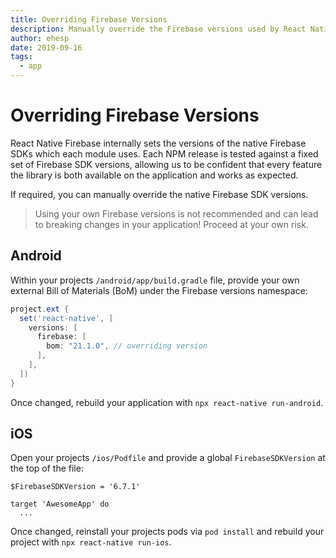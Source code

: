 ```yaml
---
title: Overriding Firebase Versions
description: Manually override the Firebase versions used by React Native Firebase.
author: ehesp
date: 2019-09-16
tags:
  - app
---
```


# Overriding Firebase Versions

React Native Firebase internally sets the versions of the native Firebase SDKs which each module uses. Each NPM release is tested against a fixed
set of Firebase SDK versions, allowing us to be confident that every feature the library is both available on the application
and works as expected.

If required, you can manually override the native Firebase SDK versions.

> Using your own Firebase versions is not recommended and can lead to breaking changes in your application! Proceed at your own risk.

## Android

Within your projects `/android/app/build.gradle` file, provide your own external Bill of Materials (BoM) under the Firebase
versions namespace:

```groovy
project.ext {
  set('react-native', [
    versions: [
      firebase: [
        bom: "21.1.0", // overriding version
      ],
    ],
  ])
}
```

Once changed, rebuild your application with `npx react-native run-android`.

## iOS

Open your projects `/ios/Podfile` and provide a global `FirebaseSDKVersion` at the top of the file:

```ruby{1}
$FirebaseSDKVersion = '6.7.1'

target 'AwesomeApp' do
  ...
```

Once changed, reinstall your projects pods via `pod install` and rebuild your project with `npx react-native run-ios`.
